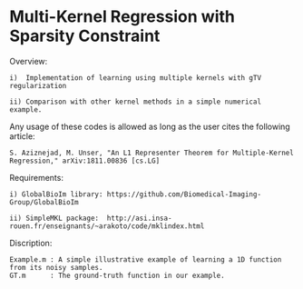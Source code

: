 # Multi-Kernel Regression with Sparsity Constraint

Overview:

    i)  Implementation of learning using multiple kernels with gTV regularization 

    ii) Comparison with other kernel methods in a simple numerical example.

Any usage of these codes is allowed as long as the user cites the following article:

    S. Aziznejad, M. Unser, "An L1 Representer Theorem for Multiple-Kernel Regression," arXiv:1811.00836 [cs.LG]

Requirements: 

    i) GlobalBioIm library: https://github.com/Biomedical-Imaging-Group/GlobalBioIm

    ii) SimpleMKL package:  http://asi.insa-rouen.fr/enseignants/~arakoto/code/mklindex.html

Discription: 

    Example.m : A simple illustrative example of learning a 1D function from its noisy samples.
    GT.m      : The ground-truth function in our example.




